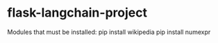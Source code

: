 # flask-langchain-project

Modules that must be installed:
pip install wikipedia
pip install numexpr
